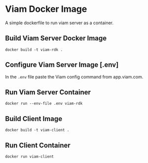 # Viam Docker Image

A simple dockerfile to run viam server as a container.

## Build Viam Server Docker Image

```
docker build -t viam-rdk .
```

## Configure Viam Server Image [.env]

In the ```.env``` file paste the Viam config command from app.viam.com. 

## Run Viam Server Container

```
docker run --env-file .env viam-rdk
```


## Build Client Image

```
docker build -t viam-client .
```

## Run Client Container

```
docker run viam-client
```

